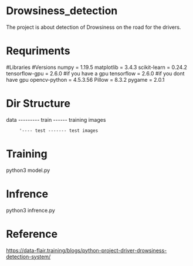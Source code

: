 # Drowsiness_detection


The project is about detection of Drowsiness on the road for the drivers.



# Requriments
#Libraries              #Versions
numpy           =        1.19.5
matplotlib      =        3.4.3
scikit-learn    =        0.24.2
tensorflow-gpu  =        2.6.0    #if  you have a gpu
tensorflow      =        2.6.0    #if you dont have gpu
opencv-python   =        4.5.3.56
Pillow          =        8.3.2
pygame          =        2.0.1

# Dir Structure

data --------- train ------ training images
         
         '---- test ------- test images

# Training 

python3 model.py

# Infrence

python3 infrence.py


# Reference

https://data-flair.training/blogs/python-project-driver-drowsiness-detection-system/


